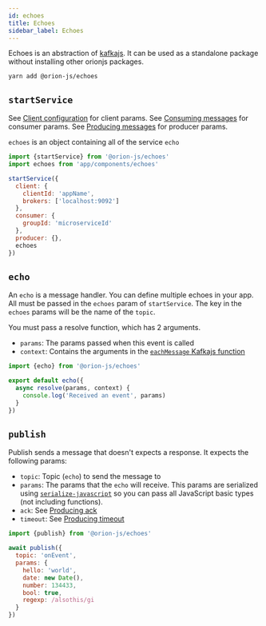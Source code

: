 ```yaml
---
id: echoes
title: Echoes
sidebar_label: Echoes
---
```


Echoes is an abstraction of [kafkajs](https://kafka.js.org/docs/consuming). It can be used as a standalone package without installing other orionjs packages.

```
yarn add @orion-js/echoes
```

## `startService`

See [Client configuration](https://kafka.js.org/docs/configuration#broker-discovery) for client params. See [Consuming messages](https://kafka.js.org/docs/consuming) for consumer params. See [Producing messages](https://kafka.js.org/docs/producing) for producer params.

`echoes` is an object containing all of the service `echo`

```js
import {startService} from '@orion-js/echoes'
import echoes from 'app/components/echoes'

startService({
  client: {
    clientId: 'appName',
    brokers: ['localhost:9092']
  },
  consumer: {
    groupId: 'microserviceId'
  },
  producer: {},
  echoes
})
```

## `echo`

An `echo` is a message handler. You can define multiple echoes in your app. All must be passed in the `echoes` param of `startService`. The key in the `echoes` params will be the name of the `topic`.

You must pass a resolve function, which has 2 arguments.

- `params`: The params passed when this event is called
- `context`: Contains the arguments in the [`eachMessage` Kafkajs function](https://kafka.js.org/docs/consuming#a-name-each-message-a-eachmessage)

```js
import {echo} from '@orion-js/echoes'

export default echo({
  async resolve(params, context) {
    console.log('Received an event', params)
  }
})
```

## `publish`

Publish sends a message that doesn't expects a response. It expects the following params:

- `topic`: Topic (`echo`) to send the message to
- `params`: The params that the `echo` will receive. This params are serialized using [`serialize-javascript`](https://github.com/yahoo/serialize-javascript) so you can pass all JavaScript basic types (not including functions).
- `ack`: See [Producing ack](https://kafka.js.org/docs/producing)
- `timeout`: See [Producing timeout](https://kafka.js.org/docs/producing)

```js
import {publish} from '@orion-js/echoes'

await publish({
  topic: 'onEvent',
  params: {
    hello: 'world',
    date: new Date(),
    number: 134433,
    bool: true,
    regexp: /alsothis/gi
  }
})
```
